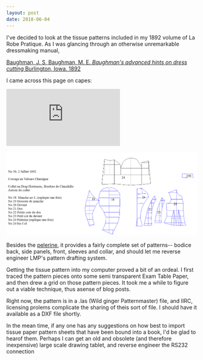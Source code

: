 ```yaml
---
layout: post
date: 2018-06-04
---
```


I've decided to look at the tissue patterns included in my 1892 volume of La Robe Pratique. As I was glancing through
an otherwise unremarkable dressmaking manual,

[Baughman, J. S,  Baughman, M. E. _Baughman's advanced hints on dress cutting_ Burlington, Iowa. 1892](https://archive.org/details/baughmansadvance00baug)

I came across this page on capes:

![page](https://ia800207.us.archive.org/BookReader/BookReaderImages.php?zip=/33/items/baughmansadvance00baug/baughmansadvance00baug_jp2.zip&file=baughmansadvance00baug_jp2/baughmansadvance00baug_0012.jp2&scale=4&rotate=0)


![lmp30](/images/lmp30.png)

Besides the [pelerine](https://www.metmuseum.org/art/collection/search#!?sortBy=Relevance&material=Pelerines&offset=40&PerPage=20), it provides a fairly complete set of patterns-- bodice back, side panels, front, sleeves and collar, and should let me reverse engineer LMP's pattern drafting system.

Getting the tissue pattern into my computer proved a bit of an ordeal. I first traced the pattern pieces onto some semi transparent Exam Table Paper, and then drew a grid on those pattern pieces. It took me a while to figure out a viable technique, thus asense of blog posts.

Right now, the pattern is in a .las (Wild ginger Patternmaster) file, and IIRC, licensing prolems complicate the sharing of theis sort of file. I should have it available as a DXF file shortly.

In the mean time, if any one has any suggestions on how best to import tissue paper pattern sheets that have been bound into a book, I'd be glad to hearof them. Perhaps I can get an old and obsolete (and therefore inexpensive) large scale drawing tablet, and reverse engineer the RS232 connection

